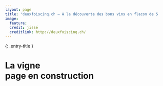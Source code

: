 ```yaml
---
layout: page
title: "deuxfoiscinq.ch — À la découverte des bons vins en flacon de 5 dl de la Suisse romande"
image:
  feature:
  credit: jissé
  creditlink: http://deuxfoiscinq.ch/
---
```


{: .entry-title }
# La vigne <br/> page en construction

